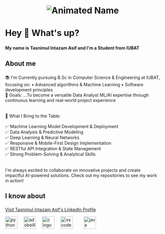 
<h1 align="center">
  <img src="https://readme-typing-svg.herokuapp.com?font=Fira+Code&weight=700&size=40&pause=1000&color=F7F7F7&center=true&vCenter=true&width=600&lines=👋+Hi+there!;I'm+Tasnimul+Intazam+Asif" alt="Animated Name" />
</h1>

<h1 align="left">Hey 👋 What's up?</h1>


###

<p align="left"><b>My name is Tasnimul Intazam Asif and I'm a Student from IUBAT</b></p>

###

<h2 align="left">About me</h2>

###

<p align="left">📚 I'm Currently pursuing B.Sc in Computer Science & Engineering at IUBAT, focusing on: • Advanced algorithms & Machine Learning • Software development principles<br>🎯 Goals: ...To become a versatile Data Analyst ML/AI expertise through continuous learning and real-world project experience<br><br><br>💫 What I Bring to the Table:<br><br>✅ Machine Learning Model Development & Deployment<br>✅ Data Analysis & Predictive Modeling<br>✅ Deep Learning & Neural Networks<br>✅ Responsive & Mobile-First Design Implementation<br>✅ RESTful API Integration & State Management<br>✅ Strong Problem-Solving & Analytical Skills<br><br><br>I'm always excited to collaborate on innovative projects and create impactful AI-powered solutions. Check out my repositories to see my work in action!</p>

###

<h2 align="left">I know about</h2>

###
<a href="https://www.linkedin.com/in/tasnimul-intazam-asif-4b8b5a340/" target="_blank">Visit Tasnimul Intazam Asif's LinkedIn Profile</a>


<div align="left">
  <img src="https://cdn.jsdelivr.net/gh/devicons/devicon/icons/python/python-original.svg" height="40" alt="python logo"  />
  <img width="12" />
  <img src="https://cdn.simpleicons.org/adobeillustrator/FF9A00" height="40" alt="adobeillustrator logo"  />
  <img width="12" />
  <img src="https://cdn.simpleicons.org/c/A8B9CC" height="40" alt="c logo"  />
  <img width="12" />
  <img src="https://skillicons.dev/icons?i=vscode" height="40" alt="vscode logo"  />
  <img width="12" />
  <img width="12" />
  <img src="https://skillicons.dev/icons?i=java" height="40" alt="java logo"  />
</div>

###
